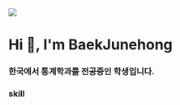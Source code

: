 <img src="https://capsule-render.vercel.app/api?type=Waving&color=F7EFE9&height=150&section=header&text=Baek's%20GihHub&fontSize=50&fontAlign=30&fontAlignY=40"/>



<h1 align="left">Hi 👋, I'm BaekJunehong</h1>
<h3 align="left">한국에서 통계학과를 전공중인 학생입니다.</h3>



<h3 align="left">skill</h3>
<p align="left"><img src="https://img.shields.io/badge/TypeScript-3178C6?style=flat&logo=TypeScript&logoColor=white"/>
</p>
